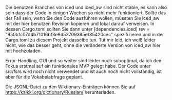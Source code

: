 Die benutzen Branches von iced und iced_aw sind nicht stable, es kann also sein dass der Code in einigen Wochen so nicht mehr funktioniert.
Sollte das der Fall sein, wenn Sie den Code ausführen wollen, müssten Sie iced_aw mit der hier benutzen Revision kopieren und lokal darauf verweisen.
In dessen Cargo.toml sollten Sie dann unter [dependencies.iced] rev = "950bfc07d4b71016bf3e9d53709395e185420cec" spezifizieren und in der Cargo.toml zu diesem Projekt dasselbe tun.
Tut mir leid, ich weiß leider nicht, wie das besser geht, ohne die veränderte Version von iced_aw hier mit hochzuladen.

Error-Handling, GUI und so weiter sind leider noch suboptimal, da ich den Fokus erstmal auf ein funktionales MVP gelegt habe. Der Code unter src/fsrs wird noch nicht verwendet und ist auch noch nicht vollständig, ist aber für die Vokabelabfrage geplant.

Die JSONL-Datei zu den Wiktionary-Einträgen können Sie auf https://kaikki.org/dictionary/Russian/ herunterladen.
